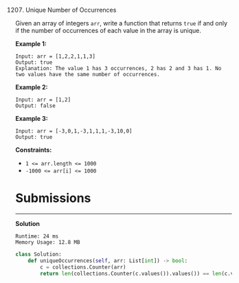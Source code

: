1207. Unique Number of Occurrences

Given an array of integers `arr`, write a function that returns `true` if and only if the number of occurrences of each value in the array is unique.

 

**Example 1:**
```
Input: arr = [1,2,2,1,1,3]
Output: true
Explanation: The value 1 has 3 occurrences, 2 has 2 and 3 has 1. No two values have the same number of occurrences.
```

**Example 2:**
```
Input: arr = [1,2]
Output: false
```

**Example 3:**
```
Input: arr = [-3,0,1,-3,1,1,1,-3,10,0]
Output: true
```

**Constraints:**

* `1 <= arr.length <= 1000`
* `-1000 <= arr[i] <= 1000`

# Submissions
---
**Solution**
```
Runtime: 24 ms
Memory Usage: 12.8 MB
```
```python
class Solution:
    def uniqueOccurrences(self, arr: List[int]) -> bool:
        c = collections.Counter(arr)
        return len(collections.Counter(c.values()).values()) == len(c.values())
```
